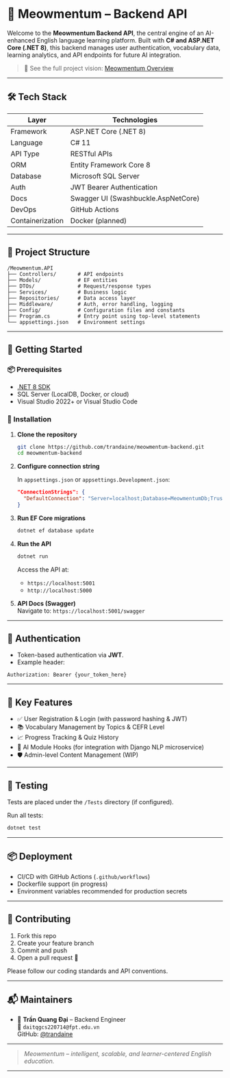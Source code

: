 # 🐾 Meowmentum – Backend API

Welcome to the **Meowmentum Backend API**, the central engine of an AI-enhanced English language learning platform. Built with **C# and ASP.NET Core (.NET 8)**, this backend manages user authentication, vocabulary data, learning analytics, and API endpoints for future AI integration.

> 🔗 See the full project vision: [Meowmentum Overview](https://github.com/meowmentum-education)

---

## 🛠️ Tech Stack

| Layer          | Technologies                     |
|----------------|----------------------------------|
| Framework      | ASP.NET Core (.NET 8)            |
| Language       | C# 11                            |
| API Type       | RESTful APIs                     |
| ORM            | Entity Framework Core 8          |
| Database       | Microsoft SQL Server             |
| Auth           | JWT Bearer Authentication        |
| Docs           | Swagger UI (Swashbuckle.AspNetCore) |
| DevOps         | GitHub Actions                   |
| Containerization | Docker (planned)              |

---

## 📁 Project Structure

```
/Meowmentum.API
├── Controllers/       # API endpoints
├── Models/            # EF entities
├── DTOs/              # Request/response types
├── Services/          # Business logic
├── Repositories/      # Data access layer
├── Middleware/        # Auth, error handling, logging
├── Config/            # Configuration files and constants
├── Program.cs         # Entry point using top-level statements
└── appsettings.json   # Environment settings
```

---

## 🚀 Getting Started

### 📦 Prerequisites

- [.NET 8 SDK](https://dotnet.microsoft.com/en-us/download/dotnet/8.0)
- SQL Server (LocalDB, Docker, or cloud)
- Visual Studio 2022+ or Visual Studio Code

### 🔧 Installation

1. **Clone the repository**

   ```bash
   git clone https://github.com/trandaine/meowmentum-backend.git
   cd meowmentum-backend
   ```

2. **Configure connection string**

   In `appsettings.json` or `appsettings.Development.json`:

   ```json
   "ConnectionStrings": {
     "DefaultConnection": "Server=localhost;Database=MeowmentumDb;Trusted_Connection=True;"
   }
   ```

3. **Run EF Core migrations**

   ```bash
   dotnet ef database update
   ```

4. **Run the API**

   ```bash
   dotnet run
   ```

   Access the API at:
   - `https://localhost:5001`
   - `http://localhost:5000`

5. **API Docs (Swagger)**  
   Navigate to: `https://localhost:5001/swagger`

---

## 🔐 Authentication

- Token-based authentication via **JWT**.
- Example header:

```http
Authorization: Bearer {your_token_here}
```

---

## 🔑 Key Features

- ✅ User Registration & Login (with password hashing & JWT)
- 📚 Vocabulary Management by Topics & CEFR Level
- 📈 Progress Tracking & Quiz History
- 🧠 AI Module Hooks (for integration with Django NLP microservice)
- 🛡️ Admin-level Content Management (WIP)

---

## 🧪 Testing

Tests are placed under the `/Tests` directory (if configured).

Run all tests:

```bash
dotnet test
```

---

## 📦 Deployment

- CI/CD with GitHub Actions (`.github/workflows`)
- Dockerfile support (in progress)
- Environment variables recommended for production secrets

---

## 🤝 Contributing

1. Fork this repo
2. Create your feature branch
3. Commit and push
4. Open a pull request 🚀

Please follow our coding standards and API conventions.

---

## 📬 Maintainers

- 👤 **Trần Quang Đại** – Backend Engineer  
  📧 `daitqgcs220714@fpt.edu.vn`  
  GitHub: [@trandaine](https://github.com/trandaine)

---

> *Meowmentum – intelligent, scalable, and learner-centered English education.*

---